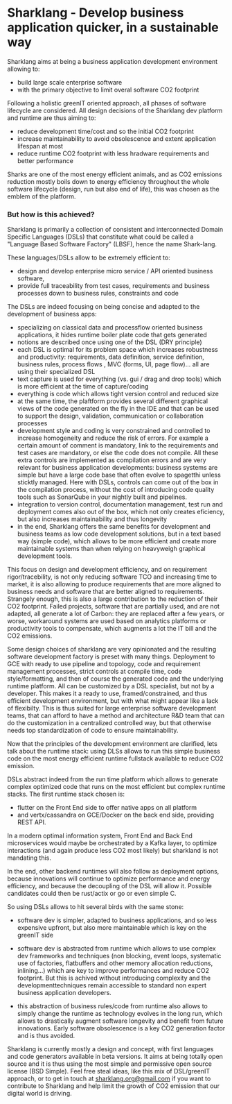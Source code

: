 # Sharklang - Develop business application quicker, in a sustainable way

Sharklang aims at being a business application development environment allowing to:
  - build large scale enterprise software 
  - with the primary objective to limit overal software CO2 footprint
  
Following a holistic greenIT oriented approach, all phases of software lifecycle are considered.
All design decisions of the Sharklang dev platform and runtime are thus aiming to:
  - reduce development time/cost and so the initial CO2 footprint
  - increase maintainability to avoid obsolescence and extent application lifespan at most
  - reduce runtime CO2 footprint with less hradware requirements and better performance
  
Sharks are one of the most energy efficient animals, and as CO2 emissions reduction mostly boils down to energy efficiency throughout the whole software lifecycle (design, run but also end of life), this was chosen as the emblem of the platform. 

### But how is this achieved?

Sharklang is primarily a collection of consistent and interconnected Domain Specific Languages (DSLs) that constitute what could be called a "Language Based Software Factory" (LBSF), hence the name Shark-lang.

These languages/DSLs allow to be extremely efficient to:

- design and develop enterprise micro service / API oriented business software, 
- provide full traceability from  test cases, requirements and business processes down to business rules, constraints and code

The DSLs are indeed focusing on being concise and adapted to the development of business apps:

- specializing on classical data and processflow oriented business applications, it hides runtime boiler plate code that gets generated
- notions are described once using one of the DSL (DRY principle) 
- each DSL is optimal for its problem space which increases robustness and productivity: requirements, data definition, service definition, business rules, process flows , MVC (forms, UI, page flow)... all are using their specialized DSL
- text capture is used for everything (vs. gui / drag and drop tools) which is more efficient at the time of capture/coding
- everything is code which allows tight version control and reduced size
- at the same time, the plaftform provides several different graphical views of the code generated on the fly in the IDE and that can be used to support the design, validation, communication or collaboration processes
- development style and coding is very constrained and controlled to increase homogeneity and reduce the risk of errors. For example a certain amount of comment is mandatory, link to the requirements and test cases are mandatory, or else the code does not compile. All these extra controls are implemented as compilation errors and are very relevant for business application developments: business systems are simple but have a large code base that often evolve to spagetthi unless sticktly managed. Here with DSLs, controls can come out of the box in the compilation process, without the cost of introducing code quality tools such as SonarQube in your nightly built and pipelines.
- integration to version control, documentation management, test run and deployment comes also out of the box, which not only creates eficiency, but also increases maintainability and thus longevity
- in the end, Sharklang offers the same benefits for development and business teams as low code development solutions, but in a text based way (simple code), which allows to be more efficient and create more maintainable systems than when relying on heavyweigh graphical development tools.

This focus on design and development efficiency, and on requirement rigor/tracebility, is not only reducing software TCO and increasing time to market, it is also allowing to produce requirements that are more aligned to business needs and software that are better aligned to requirements. Strangely enough, this is also a large contribution to the reduction of their CO2 footprint. Failed projects, software that are partially used, and are not adapted, all generate a lot of Carbon: they are replaced after a few years, or worse, workaround systems are used based on analytics platforms or productivity tools to compensate, which augments a lot the IT bill and the CO2 emissions.

Some design choices of sharklang are very opinionated and the resulting software development factory is preset with many things. Deployment to GCE with ready to use pipeline and topology, code and requirement management processes, strict controls at compile time, code style/formatting, and then of course the generated code and the underlying runtime platform. All can be customized by a DSL specialist, but not by a developer. This makes it a ready to use, framed/constrained, and thus efficient development environment, but with what might appear like a lack of flexibilty. This is thus suited for large enterprise software development teams, that can afford to have a method and architecture R&D team that can do the customization in a centralized controlled way, but that otherwise needs top standardization of code to ensure maintainability.

Now that the principles of the development environment are clarified, lets talk about the runtime stack: using DLSs allows to run this simple business code on the most energy efficient runtime fullstack available to reduce CO2 emission.

DSLs abstract indeed from the run time platform which allows to generate complex optimized code that runs on the most efficient but complex runtime stacks. The first runtime stack chosen is:

- flutter on the Front End side to offer native apps on all platform 
- and vertx/cassandra on GCE/Docker on the back end side, providing REST API. 

In a modern optimal information system, Front End and Back End microservices would maybe be orchestrated by a Kafka layer, to optimize interactions (and again produce less CO2 most likely) but sharkland is not mandating this.

In the end, other backend runtimes will also follow as deployment options, because innovations will continue to optimize performance and energy efficiency, and because the decoupling of the DSL will allow it. Possible candidates could then be rust/actix or go or even simple C.

So using DSLs allows to hit several birds with the same stone:

- software dev is simpler, adapted to business applications, and so less expensive upfront, but also more maintainable which is key on the greenIT side 

- software dev is abstracted from runtime which allows to use complex dev frameworks and techniques (non blocking, event loops, systematic use of factories, flatbuffers and other memory allocation reductions, inlining...) which are key to improve performances and reduce CO2 footprint. But this is achived without introducing complexity and the developmenttechniques remain accessible to  standard non expert business application developers.

- this abstraction of business rules/code from runtime also allows to simply change the runtime as technology evolves in the long run, which allows to drastically augment software longevity and benefit from future innovations. Early software obsolescence is a key CO2 generation factor and is thus avoided.

Sharklang is currently mostly a design and concept, with first languages and code generators available in beta versions. It aims at being totally open source and it is thus using the most simple and permissive open source license (BSD Simple). Feel free steal ideas, like this mix of DSL/greenIT approach, or to get in touch at sharklang.org@gmail.com if you want to contribute to Sharklang and help limit the growth of CO2 emission that our digital world is driving. 
